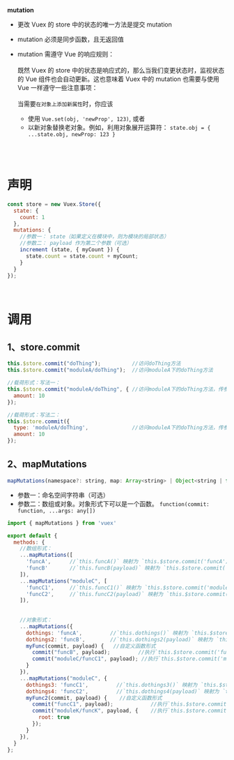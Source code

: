 **mutation**
- 更改 Vuex 的 store 中的状态的唯一方法是提交 mutation
- mutation 必须是同步函数，且无返回值
- mutation 需遵守 Vue 的响应规则：<br><br>
既然 Vuex 的 store 中的状态是响应式的，那么当我们变更状态时，监视状态的 Vue 组件也会自动更新。这也意味着 Vuex 中的 mutation 也需要与使用 Vue 一样遵守一些注意事项：<br><br>
    当需要`在对象上添加新属性`时，你应该

    - 使用 `Vue.set(obj, 'newProp', 123)`, 或者
    - 以新对象替换老对象。例如，利用对象展开运算符：  `state.obj = { ...state.obj, newProp: 123 }`


<br><br>

# 声明

```js
const store = new Vuex.Store({
  state: {
    count: 1
  },
  mutations: {
    //参数一： state（如果定义在模块中，则为模块的局部状态）
    //参数二： payload 作为第二个参数（可选）
    increment (state, { myCount }) {
      state.count = state.count + myCount;
    }
  }
});
```

<br>

# 调用

## 1、store.commit

```js
this.$store.commit("doThing");          //访问doThing方法
this.$store.commit("moduleA/doThing");  //访问moduleA下的doThing方法

//载荷形式：写法一：
this.$store.commit("moduleA/doThing", { //访问moduleA下的doThing方法，传参：`{amount: 10}`
  amount: 10
});

//载荷形式：写法二：
this.$store.commit({
  type: 'moduleA/doThing',              //访问moduleA下的doThing方法，传参：`{amount: 10}`
  amount: 10
});
```

## 2、mapMutations

```js
mapMutations(namespace?: string, map: Array<string> | Object<string | function>): Object
```
- 参数一：命名空间字符串（可选）
- 参数二：数组或对象。对象形式下可以是一个函数。 `function(commit: function, ...args: any[])`

```js
import { mapMutations } from 'vuex'

export default {
  methods: {
    //数组形式：
    ...mapMutations([
      'funcA',      //`this.funcA()` 映射为 `this.$store.commit('funcA')`
      'funcB'       //`this.funcB(payload)` 映射为 `this.$store.commit('funcB', payload)` (载荷形式)
    ]),
    ...mapMutations("moduleC", [
      'funcC1',     //`this.funcC1()` 映射为 `this.$store.commit('moduleC/funcC1')`
      'funcC2',     //`this.funcC2(payload)` 映射为 `this.$store.commit('moduleC/funcC2', payload)` (载荷形式)
    ]),
    
    
    //对象形式：
    ...mapMutations({
      dothings: 'funcA',         //`this.dothings()` 映射为 `this.$store.commit('funcA')`,
      dothings2: 'funcB',        //`this.dothings2(payload)` 映射为 `this.$store.commit('funcB', payload)`  (载荷形式)
      myFunc(commit, payload) {   //自定义函数形式 
        commit("funcB", payload);         //执行`this.$store.commit('funcB', payload)`
        commit("moduleC/funcC1", payload); //执行`this.$store.commit('moduleC/funcC1', payload)`
      }
    }),
    ...mapMutations("moduleC", {
      dothings3: 'funcC1',         //`this.dothings3()` 映射为 `this.$store.commit('moduleC/funcC1')`
      dothings4: 'funcC2',         //`this.dothings4(payload)` 映射为 `this.$store.commit('moduleC/funcC2', payload)` (载荷形式)
      myFunc2(commit, payload) {    //自定义函数形式 
        commit("funcC1", payload);            //执行`this.$store.commit('moduleC/funcC1')`
        commit("moduleK/funcK", payload, {    //执行`this.$store.commit('moduleK/funcK')`
          root: true
        });
      }
    }),
  }
};
```
